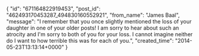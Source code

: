  {
   "id": "671164822919453",
   "post_id": "462493170453287_494830160552921",
   "from_name": "James Baal",
   "message": "I remember that you once slightly mentioned the loss of your daughter in one of your older posts! I am sorry to hear about such an atrocity and I'm sorry to both of you for your loss. I cannot imagine neither do I want to how terrible this was for each of you.",
   "created_time": "2014-05-23T13:13:14+0000"
 }

